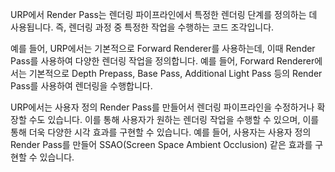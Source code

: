 URP에서 Render Pass는 렌더링 파이프라인에서 특정한 렌더링 단계를 정의하는 데 사용됩니다. 즉, 렌더링 과정 중 특정한 작업을 수행하는 코드 조각입니다.

예를 들어, URP에서는 기본적으로 Forward Renderer를 사용하는데, 이때 Render Pass를 사용하여 다양한 렌더링 작업을 정의합니다. 예를 들어, Forward Renderer에서는 기본적으로 Depth Prepass, Base Pass, Additional Light Pass 등의 Render Pass를 사용하여 렌더링을 수행합니다.

URP에서는 사용자 정의 Render Pass를 만들어서 렌더링 파이프라인을 수정하거나 확장할 수도 있습니다. 이를 통해 사용자가 원하는 렌더링 작업을 수행할 수 있으며, 이를 통해 더욱 다양한 시각 효과를 구현할 수 있습니다. 예를 들어, 사용자는 사용자 정의 Render Pass를 만들어 SSAO(Screen Space Ambient Occlusion) 같은 효과를 구현할 수 있습니다.